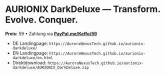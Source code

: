 # AURIONIX DarkDeluxe — Transform. Evolve. Conquer.

**Preis:** 59 • Zahlung via **[PayPal.me/Keffo/59](https://www.paypal.me/Keffo/59)**

- DE Landingpage: `https://AuroraNexusTech.github.io/aurionix-darkdeluxe/`
- EN Landingpage: `https://AuroraNexusTech.github.io/aurionix-darkdeluxe/en.html`
- Direktdownload:  `https://AuroraNexusTech.github.io/aurionix-darkdeluxe/AURIONIX_DarkDeluxe.zip`